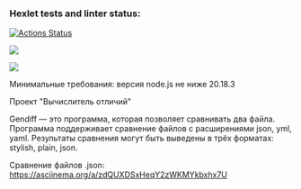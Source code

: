### Hexlet tests and linter status:
[![Actions Status](https://github.com/Olivia-Shch/frontend-project-46/actions/workflows/hexlet-check.yml/badge.svg)](https://github.com/Olivia-Shch/frontend-project-46/actions)

<a href="https://codeclimate.com/github/Olivia-Shch/frontend-project-46/maintainability"><img src="https://api.codeclimate.com/v1/badges/a384ba4e6ac291625036/maintainability" /></a>

<a href="https://codeclimate.com/github/Olivia-Shch/frontend-project-46/test_coverage"><img src="https://api.codeclimate.com/v1/badges/a384ba4e6ac291625036/test_coverage" /></a>


Минимальные требования: версия node.js не ниже 20.18.3

Проект "Вычислитель отличий"

Gendiff — это программа, которая позволяет сравнивать два файла. Программа поддерживает сравнение файлов с расширениями json, yml, yaml. Результаты сравнения могут быть выведены в трёх форматах: stylish, plain, json.


Сравнение файлов .json:
https://asciinema.org/a/zdQUXDSxHeqY2zWKMYkbxhx7U